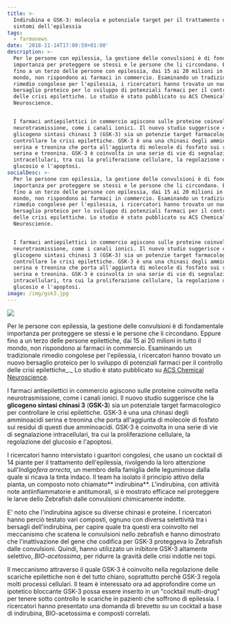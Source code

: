 ```yaml
---
title: >-
  Indirubina e GSK-3: molecola e potenziale target per il trattamento dei
  sintomi dell'epilessia
tags:
  - farmanews
date: '2018-11-14T17:00:59+01:00'
description: >-
  Per le persone con epilessia, la gestione delle convulsioni è di fondamentale
  importanza per proteggere se stessi e le persone che li circondano. Eppure
  fino a un terzo delle persone con epilessia, dai 15 ai 20 milioni in tutto il
  mondo, non rispondono ai farmaci in commercio. Esaminando un tradizionale
  rimedio congolese per l'epilessia, i ricercatori hanno trovato un nuovo
  bersaglio proteico per lo sviluppo di potenziali farmaci per il controllo
  delle crisi epilettiche. Lo studio è stato pubblicato su ACS Chemical
  Neuroscience.


  I farmaci antiepilettici in commercio agiscono sulle proteine coinvolte nella
  neurotrasmissione, come i canali ionici. Il nuovo studio suggerisce che la
  glicogeno sintasi chinasi 3 (GSK-3) sia un potenzie target farmacologico per
  controllare le crisi epilettiche. GSK-3 è una una chinasi degli amminoacidi
  serina e treonina che porta all'aggiunta di molecole di fosfato sui residui di
  serina e treonina. GSK-3 è coinvolta in una serie di vie di segnalazione
  intracellulari, tra cui la proliferazione cellulare, la regolazione del
  glucosio e l'apoptosi.
socialDesc: >-
  Per le persone con epilessia, la gestione delle convulsioni è di fondamentale
  importanza per proteggere se stessi e le persone che li circondano. Eppure
  fino a un terzo delle persone con epilessia, dai 15 ai 20 milioni in tutto il
  mondo, non rispondono ai farmaci in commercio. Esaminando un tradizionale
  rimedio congolese per l'epilessia, i ricercatori hanno trovato un nuovo
  bersaglio proteico per lo sviluppo di potenziali farmaci per il controllo
  delle crisi epilettiche. Lo studio è stato pubblicato su ACS Chemical
  Neuroscience.


  I farmaci antiepilettici in commercio agiscono sulle proteine coinvolte nella
  neurotrasmissione, come i canali ionici. Il nuovo studio suggerisce che la
  glicogeno sintasi chinasi 3 (GSK-3) sia un potenzie target farmacologico per
  controllare le crisi epilettiche. GSK-3 è una una chinasi degli amminoacidi
  serina e treonina che porta all'aggiunta di molecole di fosfato sui residui di
  serina e treonina. GSK-3 è coinvolta in una serie di vie di segnalazione
  intracellulari, tra cui la proliferazione cellulare, la regolazione del
  glucosio e l'apoptosi.
image: /img/gsk3.jpg
---
```

![](/img/gsk3.jpg)

Per le persone con epilessia, la gestione delle convulsioni è di fondamentale importanza per proteggere se stessi e le persone che li circondano. Eppure fino a un terzo delle persone epilettiche, dai 15 ai 20 milioni in tutto il mondo, non rispondono ai farmaci in commercio. Esaminando un tradizionale rimedio congolese per l'epilessia, i ricercatori hanno trovato un nuovo bersaglio proteico per lo sviluppo di potenziali farmaci per il controllo delle crisi epilettiche_._ Lo studio è stato pubblicato su [ACS Chemical Neuroscience](https://pubs.acs.org/doi/10.1021/acschemneuro.8b00281).

I farmaci antiepilettici in commercio agiscono sulle proteine coinvolte nella neurotrasmissione, come i canali ionici. Il nuovo studio suggerisce che la **glicogeno sintasi chinasi 3** (**GSK-3**) sia un potenziale target farmacologico per controllare le crisi epilettiche. GSK-3 è una una chinasi degli amminoacidi serina e treonina che porta all'aggiunta di molecole di fosfato sui residui di questi due amminoacidi. GSK-3 è coinvolta in una serie di vie di segnalazione intracellulari, tra cui la proliferazione cellulare, la regolazione del glucosio e l'apoptosi.

I ricercatori hanno intervistato i guaritori congolesi, che usano un cocktail di 14 piante per il trattamento dell'epilessia, rivolgendo la loro attenzione sull'_Indigofera arrecta_, un membro della famiglia delle leguminose dalla quale si ricava la tinta indaco. Il team ha isolato il principio attivo della pianta, un composto noto chiamato** indirubina**. L'indirubina, con attività note antiinfiammatorie e antitumorali, si è mostrato efficace nel proteggere le larve dello Zebrafish dalle convulsioni chimicamente indotte.

E' noto che l'indirubina agisce su diverse chinasi e proteine. I ricercatori hanno perciò testato vari composti, ognuno con diversa selettività tra i bersagli dell'indirubina, per capire quale tra questi era coinvolto nel meccanismo che scatena le convulsioni nello zebrafish e hanno dimostrato che l'inattivazione del gene che codifica per GSK-3 proteggeva lo Zebrafish dalle convulsioni. Quindi, hanno utilizzato un inibitore GSK-3 altamente selettivo, _BIO-acetossima_, per ridurre la gravità delle crisi indotte nei topi.

Il meccanismo attraverso il quale GSK-3 è coinvolto nella regolazione delle scariche epilettiche non è del tutto chiaro, soprattutto perchè GSK-3 regola molti processi cellulari. Il team è interessato ora ad approfondire come un ipotetico bloccante GSK-3 possa essere inserito in un "cocktail multi-drug" per tenere sotto controllo le scariche in pazienti che soffrono di epilessia. I ricercatori hanno presentato una domanda di brevetto su un cocktail a base di indirubina, BIO-acetossima e composti correlati.
